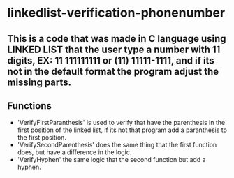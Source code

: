 # linkedlist-verification-phonenumber
## This is a code that was made in C language using LINKED LIST that the user type a number with 11 digits, EX: 11 111111111 or (11) 11111-1111, and if its not in the default format the program adjust the missing parts. 

## Functions
- 'VerifyFirstParanthesis' is used to verify that have the parenthesis in the first position of the linked list, if its not that program add a paranthesis to the first position.
- 'VerifySecondParenthesis' does the same thing that the first function does, but have a difference in the logic.
- 'VerifyHyphen' the same logic that the second function but add a hyphen.
